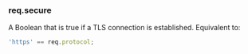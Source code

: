 <h3 id='req.secure'>req.secure</h3>

A Boolean that is true if a TLS connection is established. Equivalent to:

```js
'https' == req.protocol;
```
